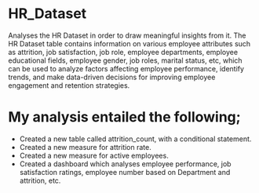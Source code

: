 # HR_Dataset
Analyses the HR Dataset in order to draw meaningful insights from it. 
The HR Dataset table contains information on various employee attributes such as attrition, job satisfaction, job role, employee departments, employee educational fields, employee 
gender, job roles, marital status, etc, which can be used to analyze factors affecting employee performance, identify trends, and make data-driven decisions for improving employee 
engagement and retention strategies.

# My analysis entailed the following;
- Created a new table called attrition_count, with a conditional statement.
- Created a new measure for attrition rate.
- Created a new measure for active employees.
- Created a dashboard which analyses employee performance, job satisfaction ratings, employee number based on Department and attrition, etc.
